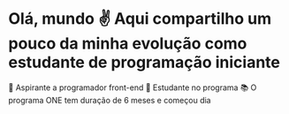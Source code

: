 # Olá, mundo ✌ Aqui compartilho um pouco da minha evolução como estudante de programação iniciante <br> 
🌱 Aspirante a programador front-end
🧠 Estudante no programa 
📚 O programa ONE tem duração de 6 meses e começou dia 
